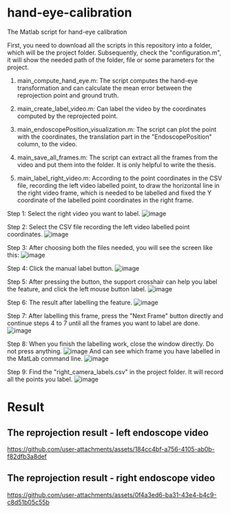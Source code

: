 # hand-eye-calibration
The Matlab script for hand-eye calibration

First, you need to download all the scripts in this repository into a folder, which will be the project folder. Subsequently, check the "configuration.m", it will show the needed path of the folder, file or some parameters for the project.

1. main_compute_hand_eye.m:
The script computes the hand-eye transformation and can calculate the mean error between the reprojection point and ground truth.

2. main_create_label_video.m:
Can label the video by the coordinates computed by the reprojected point.

3. main_endoscopePosition_visualization.m:
The script can plot the point with the coordinates, the translation part in the "EndoscopePosition" column, to the video.

4. main_save_all_frames.m:
The script can extract all the frames from the video and put them into the folder. It is only helpful to write the thesis.

5. main_label_right_video.m:
According to the point coordinates in the CSV file, recording the left video labelled point, to draw the horizontal line in the right video frame, which is needed to be labelled and fixed the Y coordinate of the labelled point coordinates in the right frame.

Step 1:
Select the right video you want to label.
![image](https://github.com/user-attachments/assets/80b2b2ba-3f92-4e83-ade3-b5463b157b7e)

Step 2:
Select the CSV file recording the left video labelled point coordinates.
![image](https://github.com/user-attachments/assets/0d6b1a8d-9bbf-49be-aa63-82730729a134)

Step 3:
After choosing both the files needed, you will see the screen like this:
![image](https://github.com/user-attachments/assets/d1631b74-07d6-405b-978d-b773d260e4ff)

Step 4:
Click the manual label button.
![image](https://github.com/user-attachments/assets/fa2c45a6-2722-44e3-bd22-d0a364e3d6e3)

Step 5:
After pressing the button, the support crosshair can help you label the feature, and click the left mouse button label.
![image](https://github.com/user-attachments/assets/3dcca288-4230-430d-b64c-3816d5188e03)

Step 6:
The result after labelling the feature.
![image](https://github.com/user-attachments/assets/e4888b9e-0caf-43da-b5e1-a4dfd3ad8b5d)

Step 7:
After labelling this frame, press the "Next Frame" button directly and continue steps 4 to 7 until all the frames you want to label are done.
![image](https://github.com/user-attachments/assets/d531b07a-fafb-47a3-a85b-0328959d4f1a)

Step 8:
When you finish the labelling work, close the window directly. Do not press anything.
![image](https://github.com/user-attachments/assets/036f3a62-acfe-4596-b0cd-a9dd4170f20b)
And can see which frame you have labelled in the MatLab command line.
![image](https://github.com/user-attachments/assets/01fff6dd-461c-4822-b254-a47b9a8e1912)

Step 9:
Find the "right_camera_labels.csv" in the project folder. It will record all the points you label.
![image](https://github.com/user-attachments/assets/0228dea7-0a30-49f2-af09-c61a75b55784)

# Result
## The reprojection result - left endoscope video
https://github.com/user-attachments/assets/184cc4bf-a756-4105-ab0b-f82dfb3a8def

## The reprojection result - right endoscope video
https://github.com/user-attachments/assets/0f4a3ed6-ba31-43e4-b4c9-c8d51b05c55b







